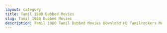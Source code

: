 ```yaml
---
layout: category
title: Tamil 1980 Dubbed Movies
slug: Tamil 1980 Dubbed Movies
description: Tamil 1980 Tamil Dubbed Movies Download HD Tamilrockers Moviesda
---
```

